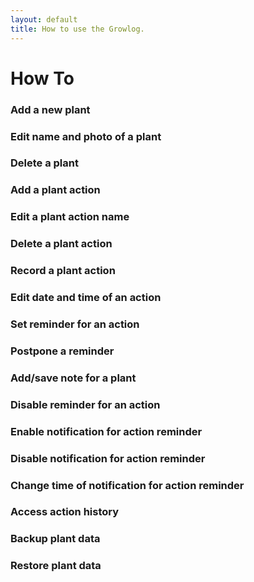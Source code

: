```yaml
---
layout: default
title: How to use the Growlog.
---
```


# How To

### Add a new plant
### Edit name and photo of a plant
### Delete a plant
### Add a plant action
### Edit a plant action name
### Delete a plant action 
### Record a plant action
### Edit date and time of an action
### Set reminder for an action
### Postpone a reminder
### Add/save note for a plant
### Disable reminder for an action
### Enable notification for action reminder
### Disable notification for action reminder
### Change time of notification for action reminder
### Access action history
### Backup plant data
### Restore plant data